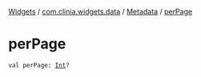 [Widgets](../../index.md) / [com.clinia.widgets.data](../index.md) / [Metadata](index.md) / [perPage](./per-page.md)

# perPage

`val perPage: `[`Int`](https://kotlinlang.org/api/latest/jvm/stdlib/kotlin/-int/index.html)`?`